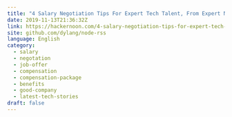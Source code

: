 ```yaml
---
title: "4 Salary Negotiation Tips For Expert Tech Talent, From Expert Negotiators"
date: 2019-11-13T21:36:32Z
link: https://hackernoon.com/4-salary-negotiation-tips-for-expert-tech-talent-from-expert-negotiators-ny103zhb?source=rss&utm_medium=RSS&utm_source=news.12bit.vn
site: github.com/dylang/node-rss
language: English
category:
  - salary
  - negotation
  - job-offer
  - compensation
  - compensation-package
  - benefits
  - good-company
  - latest-tech-stories
draft: false
---
```

